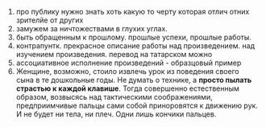 1. про публику нужно знать хоть какую то черту которая отлич отних зрителйе от других
2. замужем за ничтожествами в глухих углах. 
3. быть обращенным к прошлому. прошлые успехи, прошлые работы. 
4. контрапунтк. прекрасное описание работы над произведением. над изучением произведения. перевод на татарском можно
5. ассоциативное исполнение произведений - образцовый пример 
6. Женщине, возможно, стоило извлечь урок из поведения своего сына в те дошкольные годы. Не думать о технике, а **просто пылать страстью к каждой клавише**. Тогда совершенно естественным образом, возвысясь над тактическими соображениями, предприимчивые пальцы сами собой приноровятся к движению рук. И не будет ни тела, ни плеч. Одни лишь кончики пальцев.

